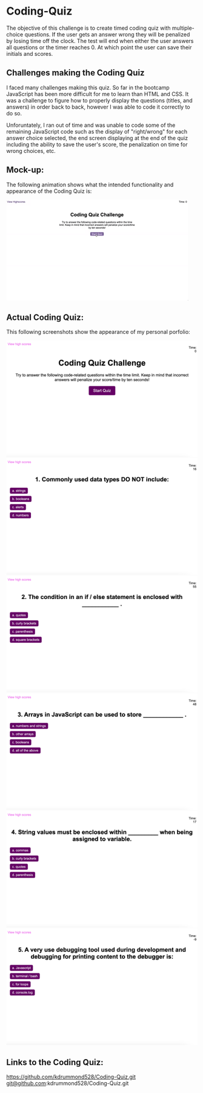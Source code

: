 # Coding-Quiz
The objective of this challenge is to create timed coding quiz with multiple-choice questions. If the user gets an answer wrong they will be penalized by losing time off the clock. The test will end when either the user answers all questions or the timer reaches 0. At which point the user can save their initials and scores. 

## Challenges making the Coding Quiz
I faced many challenges making this quiz. So far in the bootcamp JavaScript has been more difficult for me to learn than HTML and CSS. It was a challenge to figure how to properly display the questions (titles, and answers) in order back to back, however I was able to code it correctly to do so. 

Unforuntately, I ran out of time and was unable to code some of the remaining JavaScript code such as the display of "right/wrong" for each answer choice selected, the end screen displaying at the end of the quiz including the ability to save the user's score, the penalization on time for wrong choices, etc.

## Mock-up:
The following animation shows what the intended functionality and appearance of the Coding Quiz is:

![mock-up](./Assets/04-web-apis-homework-demo.gif)

## Actual Coding Quiz:
This following screenshots show the appearance of my personal porfolio:

![quiz-screenshot](./Assets/homescreen.png)
![quiz-screenshot](./Assets/question1.png)
![quiz-screenshot](./Assets/question2.png)
![quiz-screenshot](./Assets/question3.png)
![quiz-screenshot](./Assets/question4.png)
![quiz-screenshot](./Assets/question5.png)

## Links to the Coding Quiz:
https://github.com/kdrummond528/Coding-Quiz.git
git@github.com:kdrummond528/Coding-Quiz.git

